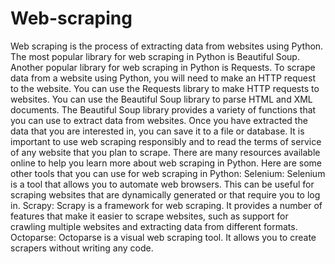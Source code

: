 # Web-scraping

Web scraping is the process of extracting data from websites using Python. The most popular library for web scraping in Python is Beautiful Soup. Another popular library for web scraping in Python is Requests. To scrape data from a website using Python, you will need to make an HTTP request to the website. You can use the Requests library to make HTTP requests to websites. You can use the Beautiful Soup library to parse HTML and XML documents. The Beautiful Soup library provides a variety of functions that you can use to extract data from websites. Once you have extracted the data that you are interested in, you can save it to a file or database. It is important to use web scraping responsibly and to read the terms of service of any website that you plan to scrape. There are many resources available online to help you learn more about web scraping in Python. Here are some other tools that you can use for web scraping in Python:
Selenium: Selenium is a tool that allows you to automate web browsers. This can be useful for scraping websites that are dynamically generated or that require you to log in.
Scrapy: Scrapy is a framework for web scraping. It provides a number of features that make it easier to scrape websites, such as support for crawling multiple websites and extracting data from different formats.
Octoparse: Octoparse is a visual web scraping tool. It allows you to create scrapers without writing any code.
